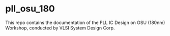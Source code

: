 # pll_osu_180
This repo contains the documentation of the PLL IC Design on OSU (180nm) Workshop, conducted by VLSI System Design Corp.
